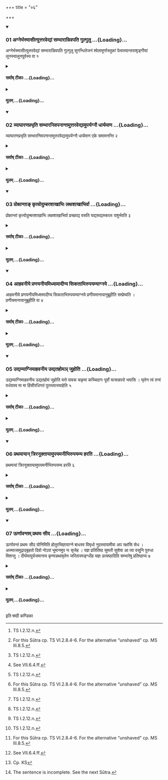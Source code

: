 +++
title = "०६"

+++

<div class="js_include" includetitle="true" newlevelforh1="3" unfilled url="/vedAH_yajuH/taittirIyam/sUtram/ApastambaH/shrautam/vishvAsa-prastutiH/07/06/01_agnerbhasmAsItyuttaravedyAM_sambhArAnnivapati_gulgulu.md">
<details open><summary><h3>01 अग्नेर्भस्मासीत्युत्तरवेद्यां सम्भारान्निवपति गुल्गुलु ...{Loading}...</h3></summary>

अग्नेर्भस्मासीत्युत्तरवेद्यां सम्भारान्निवपति गुल्गुलु सुगन्धितेजनं श्वेतामूर्णास्तुकां पेत्वस्यान्तराशृङ्गीयां लूनस्यालूनपूर्वस्य वा १
</details>
</div>
<div class="js_include collapsed" newlevelforh1="4" title="सर्वाष् टीकाः" unfilled url="/vedAH_yajuH/taittirIyam/sUtram/ApastambaH/shrautam/sarvASh_TIkAH/07/06/01_agnerbhasmAsItyuttaravedyAM_sambhArAnnivapati_gulgulu.md">
<details><summary><h4>सर्वाष् टीकाः ...{Loading}...</h4></summary>
<details><summary>थिते</summary>

1. With agner bhasmāsi...[^1] (the Adhvaryu) throws the materials on the Uttaravedi viz. bdelium (gulgulu), fragrant grass, a tuft of white wool taken from the place in between the two horns of a ram shaved or unshaved previously.[^2]  


[^1]: TS I.2.12.n.  

[^2]: For this Sūtra cp. TS VI.2.8.4-6. For the alternative “unshaved” cp. MS III.8.5.
</details>
</details>
</div>
<div class="js_include collapsed" newlevelforh1="4" title="मूलम्" unfilled url="/vedAH_yajuH/taittirIyam/sUtram/ApastambaH/shrautam/mUlam/07/06/01_agnerbhasmAsItyuttaravedyAM_sambhArAnnivapati_gulgulu.md">
<details><summary><h4>मूलम् ...{Loading}...</h4></summary>

अग्नेर्भस्मासीत्युत्तरवेद्यां सम्भारान्निवपति गुल्गुलु सुगन्धितेजनं श्वेतामूर्णास्तुकां पेत्वस्यान्तराशृङ्गीयां लूनस्यालूनपूर्वस्य वा १
</details>
</div>
<div class="js_include" includetitle="true" newlevelforh1="3" unfilled url="/vedAH_yajuH/taittirIyam/sUtram/ApastambaH/shrautam/vishvAsa-prastutiH/07/06/02_vyAghAraNaprabhRti_sambhAranivapanAntamuttaravedyAmuparyagnau_dhAryamANa.md">
<details open><summary><h3>02 व्याघारणप्रभृति सम्भारनिवपनान्तमुत्तरवेद्यामुपर्यग्नौ धार्यमाण ...{Loading}...</h3></summary>

व्याघारणप्रभृति सम्भारनिवपनान्तमुत्तरवेद्यामुपर्यग्नौ धार्यमाण एके समामनन्ति २
</details>
</div>
<div class="js_include collapsed" newlevelforh1="4" title="सर्वाष् टीकाः" unfilled url="/vedAH_yajuH/taittirIyam/sUtram/ApastambaH/shrautam/sarvASh_TIkAH/07/06/02_vyAghAraNaprabhRti_sambhAranivapanAntamuttaravedyAmuparyagnau_dhAryamANa.md">
<details><summary><h4>सर्वाष् टीकाः ...{Loading}...</h4></summary>
<details><summary>थिते</summary>

2. In the opinion of some (ritualists)[^1] (the activities) be ginning with “pouring diagonically” ending with throwing (of the materials)2 are to be done while the fire is being held above the Uttaravedi[^3].  

[^1]: See SB III.5.2.9.  

[^2]: i.e. the activities mentioned in VII.5.4.-6.1.  

[^3]: See VII.6.4.ff.
</details>
</details>
</div>
<div class="js_include collapsed" newlevelforh1="4" title="मूलम्" unfilled url="/vedAH_yajuH/taittirIyam/sUtram/ApastambaH/shrautam/mUlam/07/06/02_vyAghAraNaprabhRti_sambhAranivapanAntamuttaravedyAmuparyagnau_dhAryamANa.md">
<details><summary><h4>मूलम् ...{Loading}...</h4></summary>

व्याघारणप्रभृति सम्भारनिवपनान्तमुत्तरवेद्यामुपर्यग्नौ धार्यमाण एके समामनन्ति २
</details>
</div>
<div class="js_include" includetitle="true" newlevelforh1="3" unfilled url="/vedAH_yajuH/taittirIyam/sUtram/ApastambaH/shrautam/vishvAsa-prastutiH/07/06/03_proxAntA~N_kRtvodumbarashAkhAbhiH_laxashAkhAbhirvA.md">
<details open><summary><h3>03 प्रोक्षान्ताङ् कृत्वोदुम्बरशाखाभिः लक्षशाखाभिर्वा ...{Loading}...</h3></summary>

प्रोक्षान्तां कृत्वोदुम्बरशाखाभिः लक्षशाखाभिर्वा प्रच्छाद्य वसति यद्यसद्यस्कालः पशुर्भवति ३
</details>
</div>
<div class="js_include collapsed" newlevelforh1="4" title="सर्वाष् टीकाः" unfilled url="/vedAH_yajuH/taittirIyam/sUtram/ApastambaH/shrautam/sarvASh_TIkAH/07/06/03_proxAntA~N_kRtvodumbarashAkhAbhiH_laxashAkhAbhirvA.md">
<details><summary><h4>सर्वाष् टीकाः ...{Loading}...</h4></summary>
<details><summary>थिते</summary>

3. If the animal-sacrifice is not to be performed on one day then having performed (the ritual about the Uttaravedis upto sprinkling[^1] water (upon it), having covered the Uttaravedi by means of Audumbara-branches or Plakṣa-branches[^2].  

[^1]: See VII.5.4.  

[^2]: The sentence is incomplete. See the next Sūtra.
</details>
</details>
</div>
<div class="js_include collapsed" newlevelforh1="4" title="मूलम्" unfilled url="/vedAH_yajuH/taittirIyam/sUtram/ApastambaH/shrautam/mUlam/07/06/03_proxAntA~N_kRtvodumbarashAkhAbhiH_laxashAkhAbhirvA.md">
<details><summary><h4>मूलम् ...{Loading}...</h4></summary>

प्रोक्षान्तां कृत्वोदुम्बरशाखाभिः लक्षशाखाभिर्वा प्रच्छाद्य वसति यद्यसद्यस्कालः पशुर्भवति ३
</details>
</div>
<div class="js_include" includetitle="true" newlevelforh1="3" unfilled url="/vedAH_yajuH/taittirIyam/sUtram/ApastambaH/shrautam/vishvAsa-prastutiH/07/06/04_AhavanIye_praNayanIyamidhmAmAdIpya_sikatAbhirupayamyAgnaye.md">
<details open><summary><h3>04 आहवनीये प्रणयनीयमिध्मामादीप्य सिकताभिरुपयम्याग्नये ...{Loading}...</h3></summary>

आहवनीये प्रणयनीयमिध्मामादीप्य सिकताभिरुपयम्याग्नये प्रणीयमानायानुब्रूहीति सम्प्रेष्यति । प्रणीयमानायानुब्रूहीति वा ४
</details>
</div>
<div class="js_include collapsed" newlevelforh1="4" title="सर्वाष् टीकाः" unfilled url="/vedAH_yajuH/taittirIyam/sUtram/ApastambaH/shrautam/sarvASh_TIkAH/07/06/04_AhavanIye_praNayanIyamidhmAmAdIpya_sikatAbhirupayamyAgnaye.md">
<details><summary><h4>सर्वाष् टीकाः ...{Loading}...</h4></summary>
<details><summary>थिते</summary>

4. Having inflamed the fuel-stick which is to be carried forward (upto the Uttaravedi) on the Āhavanīya-fire,[^1] having supported it by sand, he orders the Hotr̥: “Do you recite for the fire being carried forward" or, “Do you recite for being carried forward”   

[^1]: This is to be preserved. See VII.1.5.
</details>
</details>
</div>
<div class="js_include collapsed" newlevelforh1="4" title="मूलम्" unfilled url="/vedAH_yajuH/taittirIyam/sUtram/ApastambaH/shrautam/mUlam/07/06/04_AhavanIye_praNayanIyamidhmAmAdIpya_sikatAbhirupayamyAgnaye.md">
<details><summary><h4>मूलम् ...{Loading}...</h4></summary>

आहवनीये प्रणयनीयमिध्मामादीप्य सिकताभिरुपयम्याग्नये प्रणीयमानायानुब्रूहीति सम्प्रेष्यति । प्रणीयमानायानुब्रूहीति वा ४
</details>
</div>
<div class="js_include" includetitle="true" newlevelforh1="3" unfilled url="/vedAH_yajuH/taittirIyam/sUtram/ApastambaH/shrautam/vishvAsa-prastutiH/07/06/05_udyamyAgnimAhavanIya_udyatahoma~n_juhoti.md">
<details open><summary><h3>05 उद्यम्याग्निमाहवनीय उद्यतहोमञ् जुहोति ...{Loading}...</h3></summary>

उद्यम्याग्निमाहवनीय उद्यतहोमं जुहोति यत्ते पावक चकृमा कच्चिदागः पूर्वो यत्सन्नपरो भवासि । घृतेन त्वं तन्वं वर्धयस्व मा मा हिंसीरधिगतं पुरस्तात्स्वाहेति ५
</details>
</div>
<div class="js_include collapsed" newlevelforh1="4" title="सर्वाष् टीकाः" unfilled url="/vedAH_yajuH/taittirIyam/sUtram/ApastambaH/shrautam/sarvASh_TIkAH/07/06/05_udyamyAgnimAhavanIya_udyatahoma~n_juhoti.md">
<details><summary><h4>सर्वाष् टीकाः ...{Loading}...</h4></summary>
<details><summary>थिते</summary>

5. Having lifted the fire (i.e. burning fuel-stick), he offers a libation (of ghee) in the Āhavanīya for the lifted up (fire) with yat te pāvaka cakr̥mā......[^1]  


[^1]: This verse is not found in any Saṁhitā-text.
</details>
</details>
</div>
<div class="js_include collapsed" newlevelforh1="4" title="मूलम्" unfilled url="/vedAH_yajuH/taittirIyam/sUtram/ApastambaH/shrautam/mUlam/07/06/05_udyamyAgnimAhavanIya_udyatahoma~n_juhoti.md">
<details><summary><h4>मूलम् ...{Loading}...</h4></summary>

उद्यम्याग्निमाहवनीय उद्यतहोमं जुहोति यत्ते पावक चकृमा कच्चिदागः पूर्वो यत्सन्नपरो भवासि । घृतेन त्वं तन्वं वर्धयस्व मा मा हिंसीरधिगतं पुरस्तात्स्वाहेति ५
</details>
</div>
<div class="js_include" includetitle="true" newlevelforh1="3" unfilled url="/vedAH_yajuH/taittirIyam/sUtram/ApastambaH/shrautam/vishvAsa-prastutiH/07/06/06_prathamAyAn_triranUktAyAmupayamanIbhirupayamya_harati.md">
<details open><summary><h3>06 प्रथमायान् त्रिरनूक्तायामुपयमनीभिरुपयम्य हरति ...{Loading}...</h3></summary>

प्रथमायां त्रिरनूक्तायामुपयमनीभिरुपयम्य हरति ६
</details>
</div>
<div class="js_include collapsed" newlevelforh1="4" title="सर्वाष् टीकाः" unfilled url="/vedAH_yajuH/taittirIyam/sUtram/ApastambaH/shrautam/sarvASh_TIkAH/07/06/06_prathamAyAn_triranUktAyAmupayamanIbhirupayamya_harati.md">
<details><summary><h4>सर्वाष् टीकाः ...{Loading}...</h4></summary>
<details><summary>थिते</summary>

6. After the first verse[^1] has been recited for three times , the Hotr̥, (the Adhvaryu) carries (the fire) having supported
by means of the supporting sand.  

[^1]: viz. RV X. 176.2;cf. AB I.28; Āśvśs II.17.3.
</details>
</details>
</div>
<div class="js_include collapsed" newlevelforh1="4" title="मूलम्" unfilled url="/vedAH_yajuH/taittirIyam/sUtram/ApastambaH/shrautam/mUlam/07/06/06_prathamAyAn_triranUktAyAmupayamanIbhirupayamya_harati.md">
<details><summary><h4>मूलम् ...{Loading}...</h4></summary>

प्रथमायां त्रिरनूक्तायामुपयमनीभिरुपयम्य हरति ६
</details>
</div>
<div class="js_include" includetitle="true" newlevelforh1="3" unfilled url="/vedAH_yajuH/taittirIyam/sUtram/ApastambaH/shrautam/vishvAsa-prastutiH/07/06/07_UrNAvantam_prathamaH_sIda.md">
<details open><summary><h3>07 ऊर्णावन्तम् प्रथमः सीद ...{Loading}...</h3></summary>

ऊर्णावन्तं प्रथमः सीद योनिमिति होतुरभिज्ञायाग्ने बाधस्व विमृधो नुदस्वापामीवा अप रक्षांसि सेध । अस्मात्समुद्राद्बृहतो दिवो नोऽपां भूमानमुप नः सृजेह । यज्ञ प्रतितिष्ठ सुमतौ सुशेवा आ त्वा वसूनि पुरुधा विशन्तु । दीर्घमायुर्यजमानाय कृण्वन्नथामृतेन जरितारमङ्ग्धीह यज्ञः प्रत्यष्ठादिति सम्भारेषु प्रतिष्ठाप्य ७
</details>
</div>
<div class="js_include collapsed" newlevelforh1="4" title="सर्वाष् टीकाः" unfilled url="/vedAH_yajuH/taittirIyam/sUtram/ApastambaH/shrautam/sarvASh_TIkAH/07/06/07_UrNAvantam_prathamaH_sIda.md">
<details><summary><h4>सर्वाष् टीकाः ...{Loading}...</h4></summary>
<details><summary>थिते</summary>

7. Having recognised that the Hotr̥ is reciting urṇāvantam prathamaḥ sīda...[^1] with agne bādhasva vi mr̥dhaḥ...[^2] and yajña prati tiṣṭha sumatau...[^3] and iha yajñaḥ pratyaṣṭhāt[^4] having placed (the burning fuel-stick) on the materials on the Uttaravedi,[^5]  


[^1]: RV VI.15.16.  

[^2-3]: TB II.5.8.11-12.  

[^4]: Cp. KS

[^5]: The sentence is incomplete. See the next Sūtra.
</details>
</details>
</div>
<div class="js_include collapsed" newlevelforh1="4" title="मूलम्" unfilled url="/vedAH_yajuH/taittirIyam/sUtram/ApastambaH/shrautam/mUlam/07/06/07_UrNAvantam_prathamaH_sIda.md">
<details><summary><h4>मूलम् ...{Loading}...</h4></summary>

ऊर्णावन्तं प्रथमः सीद योनिमिति होतुरभिज्ञायाग्ने बाधस्व विमृधो नुदस्वापामीवा अप रक्षांसि सेध । अस्मात्समुद्राद्बृहतो दिवो नोऽपां भूमानमुप नः सृजेह । यज्ञ प्रतितिष्ठ सुमतौ सुशेवा आ त्वा वसूनि पुरुधा विशन्तु । दीर्घमायुर्यजमानाय कृण्वन्नथामृतेन जरितारमङ्ग्धीह यज्ञः प्रत्यष्ठादिति सम्भारेषु प्रतिष्ठाप्य ७
</details>
</div>





  
इति षष्ठी कण्डिका 
